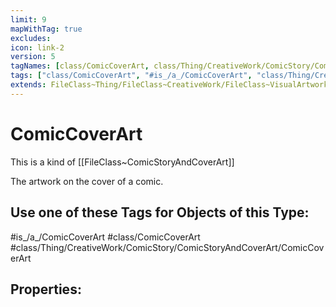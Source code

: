 ```yaml
---
limit: 9
mapWithTag: true
excludes:
icon: link-2
version: 5
tagNames: [class/ComicCoverArt, class/Thing/CreativeWork/ComicStory/ComicStoryAndCoverArt/ComicCoverArt, schema-org/ComicCoverArt]
tags: ["class/ComicCoverArt", "#is_/a_/ComicCoverArt", "class/Thing/CreativeWork/ComicStory/ComicStoryAndCoverArt/ComicCoverArt"]
extends: FileClass~Thing/FileClass~CreativeWork/FileClass~VisualArtwork/FileClass~CoverArt/FileClass~ComicStoryAndCoverArt
---
```


# ComicCoverArt
This is a kind of [[FileClass~ComicStoryAndCoverArt]]

The artwork on the cover of a comic.


## Use one of these Tags for Objects of this Type:

#is_/a_/ComicCoverArt
#class/ComicCoverArt
#class/Thing/CreativeWork/ComicStory/ComicStoryAndCoverArt/ComicCoverArt

## Properties:


